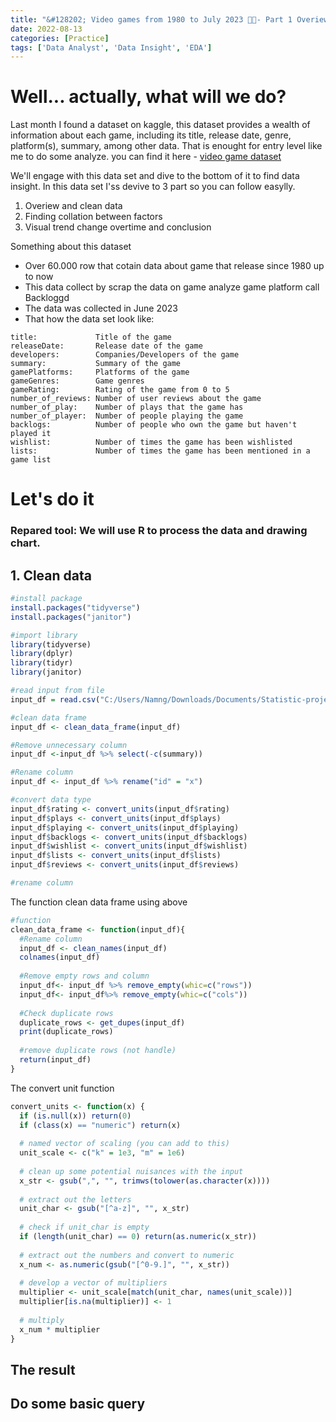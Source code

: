 ```yaml
---
title: "&#128202; Video games from 1980 to July 2023 👾👾- Part 1 Overiew and clean data"
date: 2022-08-13
categories: [Practice]
tags: ['Data Analyst', 'Data Insight', 'EDA']
---
```


# Well... actually, what will we do?
Last month I found a dataset on kaggle, this dataset provides a wealth of information about each game, including its title, release date, genre, platform(s), summary, among other data. That is enought for entry level like me to do some analyze. you can find it here -
<a href="https://www.kaggle.com/datasets/matheusfonsecachaves/popular-video-games">video game dataset</a>

We'll engage with this data set and dive to the bottom of it to find data insight. In this data set I'ss devive to 3 part so you can follow easylly.  
1. Overiew and clean data
2. Finding collation between factors
3. Visual trend change overtime and conclusion


Something about this dataset
- Over 60.000 row that cotain data about game that release since 1980 up to now
- This data collect by scrap the data on game analyze game platform call Backloggd
- The data was collected in June 2023
- That how the data set look like:
```
title:             Title of the game  
releaseDate:       Release date of the game  
developers:        Companies/Developers of the game  
summary:           Summary of the game  
gamePlatforms:     Platforms of the game  
gameGenres:        Game genres  
gameRating:        Rating of the game from 0 to 5  
number_of_reviews: Number of user reviews about the game  
number_of_play:    Number of plays that the game has  
number_of_player:  Number of people playing the game  
backlogs:          Number of people who own the game but haven't played it  
wishlist:          Number of times the game has been wishlisted  
lists:             Number of times the game has been mentioned in a game list
```

# Let's do it

### Repared tool: We will use R to process the data and drawing chart. 

## 1. Clean data
```R
#install package
install.packages("tidyverse")
install.packages("janitor")

#import library
library(tidyverse)
library(dplyr)
library(tidyr)
library(janitor)

#read input from file
input_df = read.csv("C:/Users/Namng/Downloads/Documents/Statistic-project/backloggd_games.csv")

#clean data frame
input_df <- clean_data_frame(input_df)

#Remove unnecessary column
input_df <-input_df %>% select(-c(summary))

#Rename column
input_df <- input_df %>% rename("id" = "x")

#convert data type
input_df$rating <- convert_units(input_df$rating)
input_df$plays <- convert_units(input_df$plays)
input_df$playing <- convert_units(input_df$playing)
input_df$backlogs <- convert_units(input_df$backlogs)
input_df$wishlist <- convert_units(input_df$wishlist)
input_df$lists <- convert_units(input_df$lists)
input_df$reviews <- convert_units(input_df$reviews)

#rename column
```
The function clean data frame using above
```R
#function
clean_data_frame <- function(input_df){
  #Rename column
  input_df <- clean_names(input_df)
  colnames(input_df)
  
  #Remove empty rows and column
  input_df<- input_df %>% remove_empty(whic=c("rows"))
  input_df<- input_df%>% remove_empty(whic=c("cols"))
  
  #Check duplicate rows
  duplicate_rows <- get_dupes(input_df)
  print(duplicate_rows)
  
  #remove duplicate rows (not handle)
  return(input_df)
}
```
The convert unit function
```R
convert_units <- function(x) {
  if (is.null(x)) return(0)
  if (class(x) == "numeric") return(x)
  
  # named vector of scaling (you can add to this)
  unit_scale <- c("k" = 1e3, "m" = 1e6)
  
  # clean up some potential nuisances with the input
  x_str <- gsub(",", "", trimws(tolower(as.character(x))))
  
  # extract out the letters
  unit_char <- gsub("[^a-z]", "", x_str)
  
  # check if unit_char is empty
  if (length(unit_char) == 0) return(as.numeric(x_str))
  
  # extract out the numbers and convert to numeric
  x_num <- as.numeric(gsub("[^0-9.]", "", x_str))
  
  # develop a vector of multipliers
  multiplier <- unit_scale[match(unit_char, names(unit_scale))]
  multiplier[is.na(multiplier)] <- 1
  
  # multiply
  x_num * multiplier
}
```
## The result

## Do some basic query


